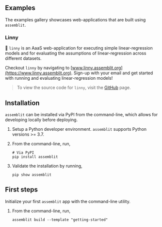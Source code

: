 ## Examples
The examples gallery showcases web-applications that are built using `assemblit`.

### Linny
🚀 `linny` is an AaaS web-application for executing simple linear-regression models and for evaluating the assumptions of linear-regression across different datasets.

Checkout `linny` by navigating to [www.linny.assemblit.org](https://www.linny.assemblit.org). Sign-up with your email and get started with running and evaluating linear-regression models!

> To view the source code for `linny`, visit the [GitHub](https://github.com/thomaseleff/assemblit/examples/linny) page.

## Installation
`assemblit` can be installed via PyPI from the command-line, which allows for developing locally before deploying.

1. Setup a Python developer environment. `assemblit` supports Python versions >= 3.7.
2. From the command-line, run,

   ```
   # Via PyPI
   pip install assemblit
   ```

3. Validate the installation by running,

   ```
   pip show assemblit
   ```

## First steps
Initialize your first `assemblit` app with the command-line utility.

1. From the command-line, run,

   ```
   assemblit build --template "getting-started"
   ```
